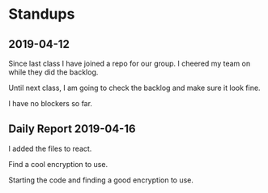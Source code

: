 # Standups
## 2019-04-12

Since last class I have joined a repo for our group. I cheered my team on while they did the backlog.

Until next class, I am going to check the backlog and make sure it look fine.

I have no blockers so far.

## Daily Report 2019-04-16

I added the files to react.

Find a cool encryption to use.

Starting the code and finding a good encryption to use.


